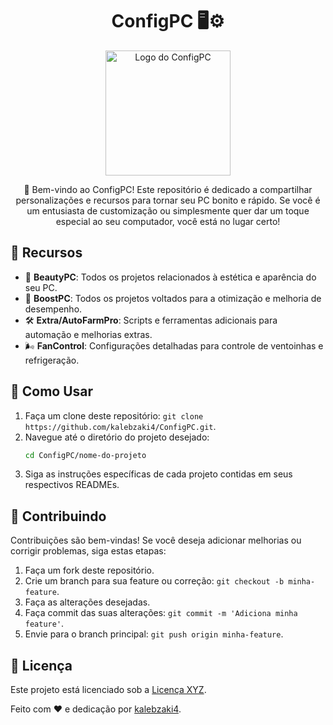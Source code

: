<h1 align="center">ConfigPC 🖥️⚙️</h1>

<p align="center">
  <img src="/mnt/data/image.png" alt="Logo do ConfigPC" width="200">
</p>

<p align="center">
  👋 Bem-vindo ao ConfigPC! Este repositório é dedicado a compartilhar personalizações e recursos para tornar seu PC bonito e rápido. Se você é um entusiasta de customização ou simplesmente quer dar um toque especial ao seu computador, você está no lugar certo!
</p>

## 🌈 Recursos

- 🔧 **BeautyPC**: Todos os projetos relacionados à estética e aparência do seu PC.
- 🚀 **BoostPC**: Todos os projetos voltados para a otimização e melhoria de desempenho.
- 🛠️ **Extra/AutoFarmPro**: Scripts e ferramentas adicionais para automação e melhorias extras.
- 🌬️ **FanControl**: Configurações detalhadas para controle de ventoinhas e refrigeração.

## 🚀 Como Usar

1. Faça um clone deste repositório: `git clone https://github.com/kalebzaki4/ConfigPC.git`.
2. Navegue até o diretório do projeto desejado:
   ```sh
   cd ConfigPC/nome-do-projeto
   ```
3. Siga as instruções específicas de cada projeto contidas em seus respectivos READMEs.

## 🤝 Contribuindo

Contribuições são bem-vindas! Se você deseja adicionar melhorias ou corrigir problemas, siga estas etapas:

1. Faça um fork deste repositório.
2. Crie um branch para sua feature ou correção: `git checkout -b minha-feature`.
3. Faça as alterações desejadas.
4. Faça commit das suas alterações: `git commit -m 'Adiciona minha feature'`.
5. Envie para o branch principal: `git push origin minha-feature`.

## 📝 Licença

Este projeto está licenciado sob a [Licença XYZ](link_para_licenca).

Feito com ❤️ e dedicação por [kalebzaki4](https://www.github.com/kalebzaki4).
